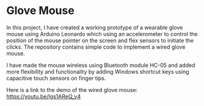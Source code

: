 # Glove Mouse
In this project, I have created a working prototype of a wearable glove mouse using Arduino Leonardo which using an accelerometer to control the position of the mouse pointer on the screen and flex sensors to initiate the clicks. 
The repository contains simple code to implement a wired glove mouse.

I have made the mouse wireless using Bluetooth module HC-05 and added more flexibility and functionality by adding Windows shortcut keys using capacitive touch sensors on finger tips.

Here is a link to the demo of the wired glove mouse:
https://youtu.be/lgs1AReQ_y4
